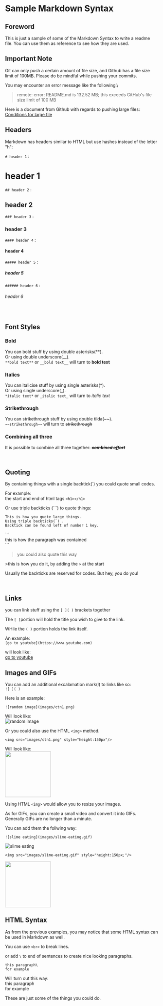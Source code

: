 # Sample Markdown Syntax

## Foreword
This is just a sample of some of the Markdown Syntax to write a readme file. You can use them as reference to see how they are used.

## Important Note
Git can only push a certain amount of file size, and Github has a file size limit of 100MB. Please do be mindful while pushing your commits.

You may encounter an error message like the following:\
> remote: error: README.md is 132.52 MB; this exceeds GitHub's file size limit of 100 MB

Here is a document from Github with regards to pushing large files:\
[Conditions for large file](https://docs.github.com/en/github/managing-large-files/conditions-for-large-files)

## Headers

Markdown has headers similar to HTML but use hashes 
instead of the letter "h":

`# header 1` :
# header 1
`## header 2` :
## header 2
`### header 3` :
### header 3
`#### header 4` :
#### header 4
`##### header 5` :
##### header 5
`###### header 6` :
###### header 6

<br>

## Font Styles
### Bold
You can bold stuff by using double asterisks(**).\
Or using double underscore(__).\
`**bold text**` or `__bold text__` will turn to **bold text**

### Italics
You can italicise stuff by using single asterisks(*).\
Or using single underscore(_).\
`*italic text*` or `_italic text_` will turn to *italic text*

### Strikethrough
You can strikethrough stuff by using double tilda(~~).\
`~~strikethrough~~` will turn to ~~strikethrough~~

### Combining all three
It is possible to combine all three together: ~~***combined effort***~~

<br>

## Quoting 
By containing things with a single backtick(`) you could quote small 
codes.

For example: \
the start and end of html tags `<h1></h1>`

Or use triple backticks (```) to quote things:


```
This is how you quote large things.
Using triple backticks(`) .
Backtick can be found left of number 1 key.
```
\```<br>
this is how the paragraph was contained<br>
\```

> you could also quote this way

\>this is how you do it, by adding the `>` at the start

Usually the backticks are reserved for codes. But hey, you do you!

<br>

## Links

you can link stuff using the `[ ]( )` brackets together

The `[ ]`portion will hold the title you wish to give to the link.

WHile the `( )` portion holds the link itself.

An example:\
`[go to youtube](https://www.youtube.com)`

will look like:\
[go to youtube](https://www.youtube.com)

## Images and GIFs

You can add an additional excalamation mark(!) to links like so:\
`![ ]( )`

Here is an example:

`![random image](images/ctn1.png)`

Will look like:\
![random image](images/ctn1.png)

Or you could also use the HTML `<img>` method.

`<img src="images/ctn1.png" style="height:150px"/>`

Will look like:\
<img src="images/ctn1.png" style="height:150px;"/>

Using HTML `<img>` would allow you to resize your images.

As for GIFs, you can create a small video and convert it into GIFs.\
Generally GIFs are no longer than a minute.

You can add them the follwing way:

`![slime eating](images/slime-eating.gif)`

![slime eating](images/slime-eating.gif)

`<img src="images/slime-eating.gif" style="height:150px;"/>`

<img src="images/slime-eating.gif" style="height:150px;"/>

## HTML Syntax

As from the previous examples, you may notice that some HTML syntax 
can be used in Markdown as well.

You can use `<br>` to break lines.

or add `\` to end of sentences to create nice looking paragraphs.

```
this paragraph\
for example
```
Will turn out this way:\
this paragraph\
for example

These are just some of the things you could do.